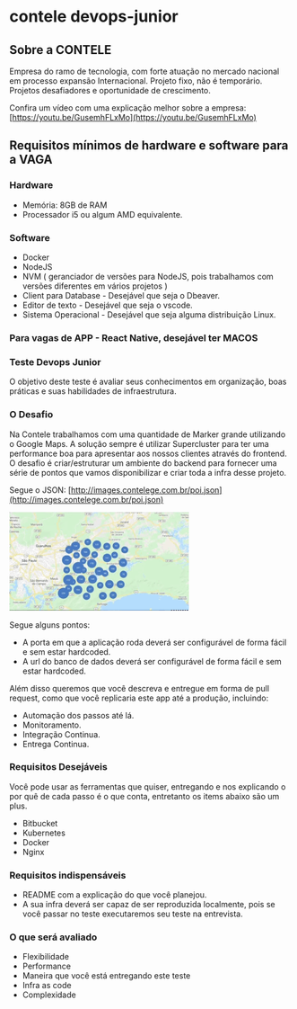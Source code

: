 # contele devops-junior

## Sobre a CONTELE

Empresa do ramo de tecnologia, com forte atuação no mercado nacional em processo expansão Internacional. Projeto fixo, não é temporário. Projetos desafiadores e oportunidade de crescimento.

Confira um vídeo com uma explicação melhor sobre a empresa: [https://youtu.be/GusemhFLxMo](https://youtu.be/GusemhFLxMo)

## Requisitos mínimos de hardware e software para a VAGA

### Hardware

- Memória: 8GB de RAM
- Processador i5 ou algum AMD equivalente. 

### Software
- Docker
- NodeJS
- NVM ( geranciador de versões para NodeJS, pois trabalhamos com versões diferentes em vários projetos ) 
- Client para Database  -  Desejável que seja o Dbeaver.
- Editor de texto - Desejável que seja o vscode. 
- Sistema Operacional - Desejável que seja alguma distribuição Linux. 

### Para vagas de APP - React Native, desejável ter MACOS

### Teste Devops Junior

O objetivo deste teste é avaliar seus conhecimentos em organização, boas práticas e suas habilidades de infraestrutura.

### O Desafio

Na Contele trabalhamos com uma quantidade de Marker grande utilizando o Google Maps. A solução sempre é utilizar Supercluster para ter uma performance boa para apresentar aos nossos clientes
através do frontend. O desafio é criar/estruturar um ambiente do backend para fornecer uma série de pontos que vamos disponibilizar e criar toda a infra desse projeto.

Segue o JSON: [http://images.contelege.com.br/poi.json](http://images.contelege.com.br/poi.json)

![Cluster](geopoints.gif)

Segue alguns pontos:

- A porta em que a aplicação roda deverá ser configurável de forma fácil e sem estar hardcoded.
- A url do banco de dados deverá ser configurável de forma fácil e sem estar hardcoded.

Além disso queremos que você descreva e entregue em forma de pull request, como que você replicaria este app até a produção, incluindo:

- Automação dos passos até lá.
- Monitoramento.
- Integração Continua.
- Entrega Continua.

### Requisitos Desejáveis

Você pode usar as ferramentas que quiser, entregando e nos explicando o por quê de cada passo é o que conta, entretanto os items abaixo são um plus.

- Bitbucket
- Kubernetes
- Docker
- Nginx

### Requisitos indispensáveis

 - README com a explicação do que você planejou.
 - A sua infra deverá ser capaz de ser reproduzida localmente, pois se você passar no teste executaremos seu teste na entrevista.

### O que será avaliado
 - Flexibilidade
 - Performance
 - Maneira que você está entregando este teste
 - Infra as code
 - Complexidade